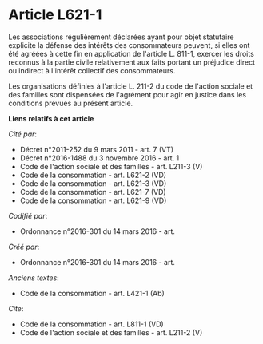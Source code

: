 # Article L621-1

Les associations régulièrement déclarées ayant pour objet statutaire explicite la défense des intérêts des consommateurs
peuvent, si elles ont été agréées à cette fin en application de l'article L. 811-1, exercer les droits reconnus à la partie
civile relativement aux faits portant un préjudice direct ou indirect à l'intérêt collectif des consommateurs. 

Les organisations définies à l'article L. 211-2 du code de l'action sociale et des familles sont dispensées de l'agrément
pour agir en justice dans les conditions prévues au présent article.

**Liens relatifs à cet article**

_Cité par_:

  - Décret n°2011-252 du 9 mars 2011 - art. 7 (VT)
  - Décret n°2016-1488 du 3 novembre 2016 - art. 1
  - Code de l'action sociale et des familles - art. L211-3 (V)
  - Code de la consommation - art. L621-2 (VD)
  - Code de la consommation - art. L621-3 (VD)
  - Code de la consommation - art. L621-7 (VD)
  - Code de la consommation - art. L621-9 (VD)

_Codifié par_:

  - Ordonnance n°2016-301 du 14 mars 2016 - art.

_Créé par_:

  - Ordonnance n°2016-301 du 14 mars 2016 - art.

_Anciens textes_:

  - Code de la consommation - art. L421-1 (Ab)

_Cite_:

  - Code de la consommation - art. L811-1 (VD)
  - Code de l'action sociale et des familles - art. L211-2 (V)
